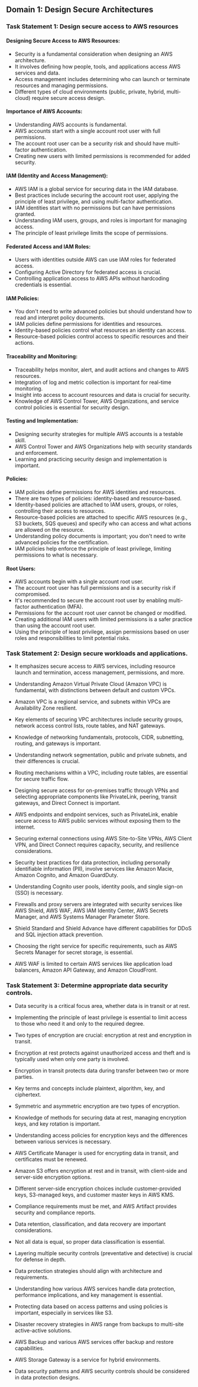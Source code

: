 ## Domain 1: Design Secure Architectures

### Task Statement 1: Design secure access to AWS resources

#### Designing Secure Access to AWS Resources:

- Security is a fundamental consideration when designing an AWS architecture.
- It involves defining how people, tools, and applications access AWS services and data.
- Access management includes determining who can launch or terminate resources and managing permissions.
- Different types of cloud environments (public, private, hybrid, multi-cloud) require secure access design.

#### Importance of AWS Accounts:

- Understanding AWS accounts is fundamental.
- AWS accounts start with a single account root user with full permissions.
- The account root user can be a security risk and should have multi-factor authentication.
- Creating new users with limited permissions is recommended for added security.

#### IAM (Identity and Access Management):

- AWS IAM is a global service for securing data in the IAM database.
- Best practices include securing the account root user, applying the principle of least privilege, and using multi-factor authentication.
- IAM identities start with no permissions but can have permissions granted.
- Understanding IAM users, groups, and roles is important for managing access.
- The principle of least privilege limits the scope of permissions.

#### Federated Access and IAM Roles:

- Users with identities outside AWS can use IAM roles for federated access.
- Configuring Active Directory for federated access is crucial.
- Controlling application access to AWS APIs without hardcoding credentials is essential.

#### IAM Policies:

- You don't need to write advanced policies but should understand how to read and interpret policy documents.
- IAM policies define permissions for identities and resources.
- Identity-based policies control what resources an identity can access.
- Resource-based policies control access to specific resources and their actions.

#### Traceability and Monitoring:

- Traceability helps monitor, alert, and audit actions and changes to AWS resources.
- Integration of log and metric collection is important for real-time monitoring.
- Insight into access to account resources and data is crucial for security.
- Knowledge of AWS Control Tower, AWS Organizations, and service control policies is essential for security design.

#### Testing and Implementation:

- Designing security strategies for multiple AWS accounts is a testable skill.
- AWS Control Tower and AWS Organizations help with security standards and enforcement.
- Learning and practicing security design and implementation is important.

#### Policies:

- IAM policies define permissions for AWS identities and resources.
- There are two types of policies: identity-based and resource-based.
- Identity-based policies are attached to IAM users, groups, or roles, controlling their access to resources.
- Resource-based policies are attached to specific AWS resources (e.g., S3 buckets, SQS queues) and specify who can access and what actions are allowed on the resource.
- Understanding policy documents is important; you don't need to write advanced policies for the certification.
- IAM policies help enforce the principle of least privilege, limiting permissions to what is necessary.

#### Root Users:

- AWS accounts begin with a single account root user.
- The account root user has full permissions and is a security risk if compromised.
- It's recommended to secure the account root user by enabling multi-factor authentication (MFA).
- Permissions for the account root user cannot be changed or modified.
- Creating additional IAM users with limited permissions is a safer practice than using the account root user.
- Using the principle of least privilege, assign permissions based on user roles and responsibilities to limit potential risks.

### Task Statement 2: Design secure workloads and applications.

- It emphasizes secure access to AWS services, including resource launch and termination, access management, permissions, and more.
- Understanding Amazon Virtual Private Cloud (Amazon VPC) is fundamental, with distinctions between default and custom VPCs.
- Amazon VPC is a regional service, and subnets within VPCs are Availability Zone resilient.
- Key elements of securing VPC architectures include security groups, network access control lists, route tables, and NAT gateways.
- Knowledge of networking fundamentals, protocols, CIDR, subnetting, routing, and gateways is important.
- Understanding network segmentation, public and private subnets, and their differences is crucial.
- Routing mechanisms within a VPC, including route tables, are essential for secure traffic flow.
- Designing secure access for on-premises traffic through VPNs and selecting appropriate components like PrivateLink, peering, transit gateways, and Direct Connect is important.

- AWS endpoints and endpoint services, such as PrivateLink, enable secure access to AWS public services without exposing them to the internet.
- Securing external connections using AWS Site-to-Site VPNs, AWS Client VPN, and Direct Connect requires capacity, security, and resilience considerations.
- Security best practices for data protection, including personally identifiable information (PII), involve services like Amazon Macie, Amazon Cognito, and Amazon GuardDuty.
- Understanding Cognito user pools, identity pools, and single sign-on (SSO) is necessary.
- Firewalls and proxy servers are integrated with security services like AWS Shield, AWS WAF, AWS IAM Identity Center, AWS Secrets Manager, and AWS Systems Manager Parameter Store.
- Shield Standard and Shield Advance have different capabilities for DDoS and SQL injection attack prevention.
- Choosing the right service for specific requirements, such as AWS Secrets Manager for secret storage, is essential.
- AWS WAF is limited to certain AWS services like application load balancers, Amazon API Gateway, and Amazon CloudFront.

### Task Statement 3: Determine appropriate data security controls.

- Data security is a critical focus area, whether data is in transit or at rest.
- Implementing the principle of least privilege is essential to limit access to those who need it and only to the required degree.
- Two types of encryption are crucial: encryption at rest and encryption in transit.
- Encryption at rest protects against unauthorized access and theft and is typically used when only one party is involved.
- Encryption in transit protects data during transfer between two or more parties.
- Key terms and concepts include plaintext, algorithm, key, and ciphertext.
- Symmetric and asymmetric encryption are two types of encryption.
- Knowledge of methods for securing data at rest, managing encryption keys, and key rotation is important.
- Understanding access policies for encryption keys and the differences between various services is necessary.
- AWS Certificate Manager is used for encrypting data in transit, and certificates must be renewed.
- Amazon S3 offers encryption at rest and in transit, with client-side and server-side encryption options.
- Different server-side encryption choices include customer-provided keys, S3-managed keys, and customer master keys in AWS KMS.
- Compliance requirements must be met, and AWS Artifact provides security and compliance reports.

- Data retention, classification, and data recovery are important considerations.
- Not all data is equal, so proper data classification is essential.
- Layering multiple security controls (preventative and detective) is crucial for defense in depth.
- Data protection strategies should align with architecture and requirements.
- Understanding how various AWS services handle data protection, performance implications, and key management is essential.
- Protecting data based on access patterns and using policies is important, especially in services like S3.
- Disaster recovery strategies in AWS range from backups to multi-site active-active solutions.
- AWS Backup and various AWS services offer backup and restore capabilities.
- AWS Storage Gateway is a service for hybrid environments.
- Data security patterns and AWS security controls should be considered in data protection designs.